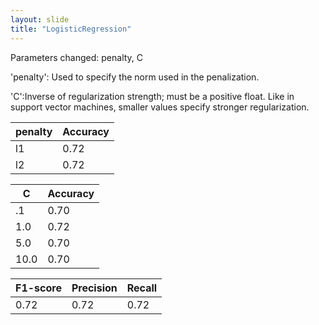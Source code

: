 ```yaml
---
layout: slide
title: "LogisticRegression"
---
```


Parameters changed: penalty, C

'penalty': Used to specify the norm used in the penalization.

'C':Inverse of regularization strength; must be a positive float. Like in support vector machines, smaller values specify stronger regularization.


|  penalty | Accuracy |
|----------|----------|
|    l1    |   0.72   |
|    l2    |   0.72   |


|     C    | Accuracy |
|----------|----------|
|    .1    |   0.70   |
|    1.0   |   0.72   |
|    5.0   |   0.70   |
|   10.0   |   0.70   |


| F1-score |Precision |  Recall  |
|----------|----------|----------|
|   0.72   |   0.72   |   0.72   |
